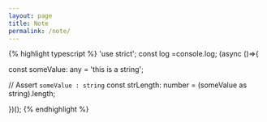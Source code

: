 ```yaml
---
layout: page
title: Note
permalink: /note/
---
```


{% highlight typescript %}
'use strict'; const log =console.log; (async ()=>{

const someValue: any = 'this is a string';

// Assert `someValue : string`
const strLength: number =
  (someValue as string).length;

})();
{% endhighlight %}
